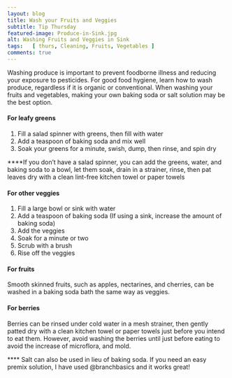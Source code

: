 ```yaml
---
layout: blog
title: Wash your Fruits and Veggies
subtitle: Tip Thursday
featured-image: Produce-in-Sink.jpg
alt: Washing Fruits and Veggies in Sink
tags:   [ thurs, Cleaning, Fruits, Vegetables ]
comments: true
---
```

Washing produce is important to prevent foodborne illness and reducing your exposure to pesticides. For good food hygiene, learn how to wash produce, regardless if it is organic or conventional. When washing your fruits and vegetables, making your own baking soda or salt solution may be the best option.

#### For leafy greens
1. Fill a salad spinner with greens, then fill with water
2. Add a teaspoon of baking soda and mix well
3. Soak your greens for a minute, swish, dump, then rinse, and spin dry

****If you don’t have a salad spinner, you can add the greens, water, and baking soda to a bowl, let them soak, drain in a strainer, rinse, then pat leaves dry with a clean lint-free kitchen towel or paper towels                        



#### For other veggies</h4>
1. Fill a large bowl or sink with water
2. Add a teaspoon of baking soda (If using a sink, increase the amount of baking soda)</li>
3. Add the veggies
4. Soak for a minute or two
5. Scrub with a brush
6. Rise off the veggies

#### For fruits
Smooth skinned fruits, such as apples, nectarines, and cherries, can be washed in a baking soda bath the same way as veggies.


#### For berries
Berries can be rinsed under cold water in a mesh strainer, then gently patted dry with a clean kitchen towel or paper towels just before you intend to eat them. However, avoid washing the berries until just before eating to avoid the increase of microflora, and mold.

**** Salt can also be used in lieu of baking soda. If you need an easy premix solution, I have used @branchbasics and it works great!
